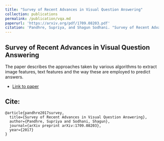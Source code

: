 ```yaml
---
title: "Survey of Recent Advances in Visual Question Answering"
collection: publications
permalink: /publication/vqa.md
paperurl: 'https://arxiv.org/pdf/1709.08203.pdf'
citation: 'Pandhre, Supriya, and Shagun Sodhani. "Survey of Recent Advances in Visual Question Answering." arXiv preprint arXiv:1709.08203 (2017).'
---
```


## Survey of Recent Advances in Visual Question Answering

The paper describes the approaches taken by various algorithms to extract image features, text features and the way these are employed to predict answers.

*  [Link to paper](https://arxiv.org/pdf/1709.08203.pdf)

## Cite:

```
@article{pandhre2017survey,
  title={Survey of Recent Advances in Visual Question Answering},
  author={Pandhre, Supriya and Sodhani, Shagun},
  journal={arXiv preprint arXiv:1709.08203},
  year={2017}
}

```

